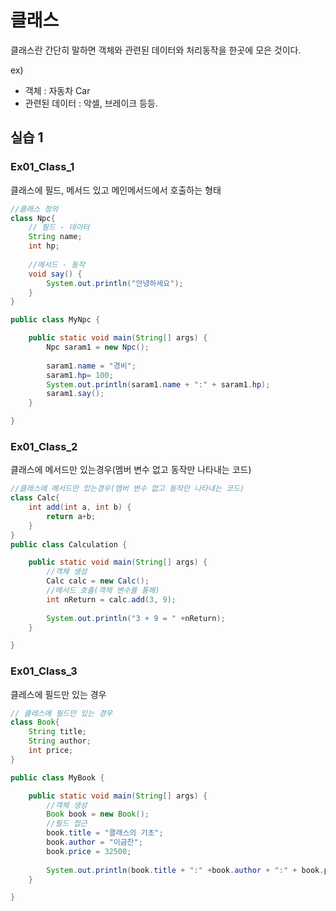 # 클래스

클래스란 간단히 말하면 객체와 관련된 데이터와 처리동작을 한곳에 모은 것이다.

ex)
- 객체 : 자동차 Car
- 관련된 데이터 : 악셀, 브레이크 등등.

## 실습 1

### Ex01_Class_1

클래스에 필드, 메서드 있고 메인메서드에서 호출하는 형태

```java
//클래스 정의
class Npc{
	// 필드 - 데이터
	String name;
	int hp;
	
	//메서드 - 동작
	void say() {
		System.out.println("안녕하세요");
	}
}

public class MyNpc {

	public static void main(String[] args) {
		Npc saram1 = new Npc();
		
		saram1.name = "경비";
		saram1.hp= 100;
		System.out.println(saram1.name + ":" + saram1.hp);
		saram1.say();
	}

}
```

### Ex01_Class_2

클래스에 메서드만 있는경우(멤버 변수 없고 동작만 나타내는 코드)

```java
//클래스에 메서드만 있는경우(멤버 변수 없고 동작만 나타내는 코드)
class Calc{
	int add(int a, int b) { 
		return a+b;
	}
}
public class Calculation {

	public static void main(String[] args) {
		//객체 생성
		Calc calc = new Calc();
		//메서드 호출(객체 변수를 통해)
		int nReturn = calc.add(3, 9);
		
		System.out.println("3 + 9 = " +nReturn);
	}

}
```

### Ex01_Class_3

클레스에 필드만 있는 경우

``` java
// 클레스에 필드만 있는 경우
class Book{
	String title;
	String author;
	int price;
}

public class MyBook {

	public static void main(String[] args) {
		//객체 생성
		Book book = new Book();
		//필드 접근
		book.title = "클래스의 기초";
		book.author = "이금찬";
		book.price = 32500;
		
		System.out.println(book.title + ":" +book.author + ":" + book.price);
	}

}
```






























